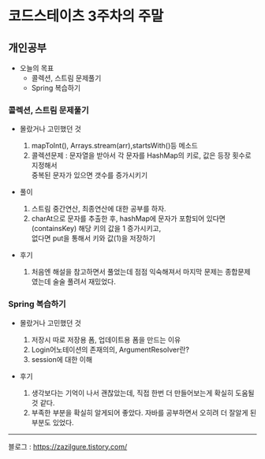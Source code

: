 # 코드스테이츠 3주차의 주말

## 개인공부

* 오늘의 목표
    * 콜렉션, 스트림 문제풀기
    * Spring 복습하기

### 콜렉션, 스트림 문제풀기
 
* 몰랐거나 고민했던 것

    1. mapToInt(), Arrays.stream(arr),startsWith()등 메소드
    2. 콜렉션문제 : 문자열을 받아서 각 문자를 HashMap의 키로, 값은 등장 횟수로 지정해서  
    중복된 문자가 있으면 갯수를 증가시키기
* 풀이

    1. 스트림 중간연산, 최종연산에 대한 공부를 하자.
    2. charAt으로 문자를 추출한 후, hashMap에 문자가 포함되어 있다면(containsKey) 해당 키의 값을 1 증가시키고,  
    없다면 put을 통해서 키와 값(1)을 저장하기
* 후기

    1. 처음엔 해설을 참고하면서 풀었는데 점점 익숙해져서 마지막 문제는 종합문제였는데 술술 풀려서 재밌었다.

### Spring 복습하기

* 몰랐거나 고민했던 것

    1. 저장시 따로 저장용 폼, 업데이트용 폼을 만드는 이유
    2. Login어노테이션의 존재의의, ArgumentResolver란?
    3. session에 대한 이해

* 후기

    1. 생각보다는 기억이 나서 괜찮았는데, 직접 한번 더 만들어보는게 확실히 도움될 것 같다.
    2. 부족한 부분을 확실히 알게되어 좋았다. 자바를 공부하면서 오히려 더 잘알게 된 부분도 있었다.
---
블로그 : https://zazilgure.tistory.com/